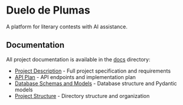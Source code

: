 # Duelo de Plumas

A platform for literary contests with AI assistance.

## Documentation

All project documentation is available in the [docs](docs/) directory:

- [Project Description](docs/project_description.md) - Full project specification and requirements
- [API Plan](docs/duelo_de_plumas_api_plan.md) - API endpoints and implementation plan
- [Database Schemas and Models](docs/duelo_de_plumas_schemas_and_structure.md) - Database structure and Pydantic models
- [Project Structure](docs/project_structure.md) - Directory structure and organization